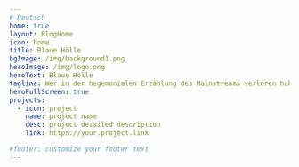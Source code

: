 ```yaml
---
# Deutsch
home: true
layout: BlogHome
icon: home
title: Blaue Hölle
bgImage: /img/background1.png
heroImage: /img/logo.png
heroText: Blaue Hölle
tagline: Wer in der hegemonialen Erzählung des Mainstreams verloren haben，<br>der werden schließlich Trost in der blauen(niedergeschlagenen) Hölle finden.
heroFullScreen: true
projects:
  - icon: project
    name: project name
    desc: project detailed description
    link: https://your.project.link

#footer: customize your footer text
---
```


